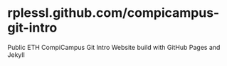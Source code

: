 # rplessl.github.com/compicampus-git-intro
Public ETH CompiCampus Git Intro Website build with GitHub Pages and Jekyll
